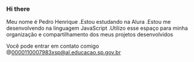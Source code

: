 ### Hi there
Meu nome é Pedro Henrique
.Estou estudando na Alura
.Estou me desenvolvendo na linguagem JavaScript
.Utilizo esse espaço para minha organização e compartilhamento dos meus projetos desenvolvidos

Você pode entrar em contato comigo
@0000110007983xsp@al.educacao.sp.gov.br
